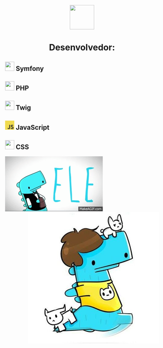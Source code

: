 <html>
<head>
    <div align="center"><img src="https://freeiconshop.com/wp-content/uploads/edd/code-flat.png" height="80" width="80" >
        <h1>
            Desenvolvedor:
        </h1>
    </div>
</head>
<body>
<div class="row">
    <h2>
        <img id="img1" src="https://img.icons8.com/color/452/symfony.png" height="30" width="30">
        Symfony</h2>
    <h2>
        <img src="https://www.php.net/images/logos/new-php-logo.svg" height="30" width="30">
        PHP
    </h2>
        <h2>
        <img src="https://cdn3.iconfinder.com/data/icons/font/216/branch-512.png" height="30" width="30">
        Twig
         </h2>
         <h2>
        <img src="https://raw.githubusercontent.com/voodootikigod/logo.js/master/js.png" height="30" width="30">
        JavaScript
         </h2>
         <h2>
             <img src="https://cdn.pixabay.com/photo/2017/08/05/11/16/logo-2582747_960_720.png" height="30" width="30">
             CSS
         </h2>
    <div align="left">
        <img src="desnecessauro.gif">
    </div>
         </div>
         <div align="right">
         <img src="123.jpg">
        </div>
    

</div>

</body>
</html>



